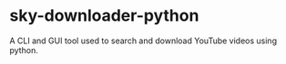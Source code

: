 # sky-downloader-python
A CLI and GUI tool used to search and download YouTube videos using python.
